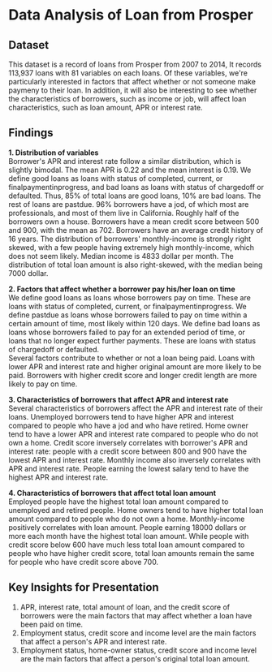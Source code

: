 # Data Analysis of Loan from Prosper


## Dataset

This dataset is a record of loans from Prosper from 2007 to 2014, It records 113,937 loans with 81 variables on each loans. Of these variables, we're particularly interested in factors that affect whether or not someone make paymeny to their loan. In addition, it will also be interesting to see whether the characteristics of borrowers, such as income or job, will affect loan characteristics, such as loan amount, APR or interest rate.


## Findings

**1. Distribution of variables**  
Borrower's APR and interest rate follow a similar distribution, which is slightly bimodal. The mean APR is 0.22 and the mean interest is 0.19. We define good loans as loans with status of completed, current, or finalpaymentinprogress, and bad loans as loans with status of chargedoff or defaulted. Thus, 85% of total loans are good loans, 10% are bad loans. The rest of loans are pastdue. 96% borrowers have a jod, of which most are professionals, and most of them live in California. Roughly half of the borrowers own a house. Borrowers have a mean credit score between 500 and 900, with the mean as 702. Borrowers have an average credit history of 16 years. The distribution of borrowers' monthly-income is strongly right skewed, with a few people having extremely high monthly-income, which does not seem likely. Median income is 4833 dollar per month. The distribution of total loan amount is also right-skewed, with the median being 7000 dollar.  
  
**2. Factors that affect whether a borrower pay his/her loan on time**  
We define good loans as loans whose borrowers pay on time. These are loans with status of completed, current, or finalpaymentinprogress. We define pastdue as loans whose borrowers failed to pay on time within a certain amount of time, most likely within 120 days. We define bad loans as loans whose borrowers failed to pay for an extended period of time, or loans that no longer expect further payments. These are loans with status of chargedoff or defaulted.  
Several factors contribute to whether or not a loan being paid. Loans with lower APR and interest rate and higher original amount are more likely to be paid. Borrowers with higher credit score and longer credit length are more likely to pay on time.  
  
**3. Characteristics of borrowers that affect APR and interest rate**  
Several characteristics of borrowers affect the APR and interest rate of their loans. Unemployed borrowers tend to have higher APR and interest compared to people who have a jod and who have retired. Home owner tend to have a lower APR and interest rate compared to people who do not own a home. Credit score inversely correlates with borrower's APR and interest rate: people with a credit score between 800 and 900 have the lowest APR and interest rate. Monthly income also inversely correlates with APR and interest rate. People earning the lowest salary tend to have the highest APR and interest rate.  
  
**4. Characteristics of borrowers that affect total loan amount**  
Employed people have the highest total loan amount compared to unemployed and retired people. Home owners tend to have higher total loan amount compared to people who do not own a home. Monthly-income positively correlates with loan amount. People earning 18000 dollars or more each month have the highest total loan amount. While people with credit score below 600 have much less total loan amount compared to people who have higher credit score, total loan amounts remain the same for people who have credit score above 700.   
  

## Key Insights for Presentation

1. APR, interest rate, total amount of loan, and the credit score of borrowers were the main factors that may affect whether a loan have been paid on time.  
2. Employment status, credit score and income level are the main factors that affect a person's APR and interest rate.  
3. Employment status, home-owner status, credit score and income level are the main factors that affect a person's original total loan amount.  


